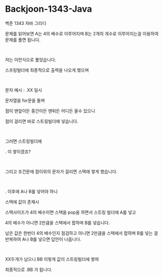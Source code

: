 # Backjoon-1343-Java

백준 1343 자바 그리디

문제를 읽어보면 A는 4의 배수로 이루어지며 B는 2개의 개수로 이루어지는걸 이용하여 문제를 풀면 됩니다.

​

저는 이런식으로 풀었습니다.

스프링빌더에 최종적으로 출력을 나오게 했으며

​

문자 예시 : .XX 일시

문자열을 for문을 돌며

점이 맨앞이든 중간이든 맨뒤든 어디든 올수 있으니

점이 걸리면 바로 스트링빌더에 넣습니다.

​

그러면 스트링빌더에 

. 이 쌓이겠죠?

​

그리고 조건문에 점이외의 문자가 걸리면 스택에 쌓게 했습니다.

​

. 이후에 A나 B를 넣어야 하니

스택에 값이 존재시

스택사이즈가 4의 배수이면 스택을 pop을 하면서 스트링 빌더에 A를 넣고

4의 배수가 아니면 2만큼을 스택에서 팝하며 B를 넣습니다.

남은 값은 한번더 4의 배수인지 점검하고 아니면 2만큼을 스택에서 팝하며 B를 넣는 걸 반복하여 A나 B를 넣으면 답안이 나옵니다.

​

XX두개가 남으니 BB 이렇게 값이 스트링빌더에 쌓여

최종적으로 .BB 가 됩니다.
